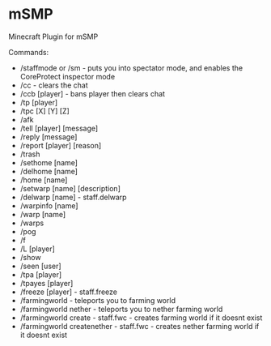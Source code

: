 # mSMP
Minecraft Plugin for mSMP

Commands:
- /staffmode or /sm - puts you into spectator mode, and enables the CoreProtect inspector mode
- /cc - clears the chat
- /ccb [player] - bans player then clears chat
- /tp [player]
- /tpc [X] [Y] [Z]
- /afk
- /tell [player] [message]
- /reply [message]
- /report [player] [reason]
- /trash
- /sethome [name]
- /delhome [name]
- /home [name]
- /setwarp [name] [description]
- /delwarp [name] - staff.delwarp
- /warpinfo [name]
- /warp [name]
- /warps
- /pog
- /f
- /L [player]
- /show
- /seen [user]
- /tpa [player]
- /tpayes [player]
- /freeze [player] - staff.freeze
- /farmingworld - teleports you to farming world
- /farmingworld nether - teleports you to nether farming world
- /farmingworld create - staff.fwc - creates farming world if it doesnt exist
- /farmingworld createnether - staff.fwc - creates nether farming world if it doesnt exist

